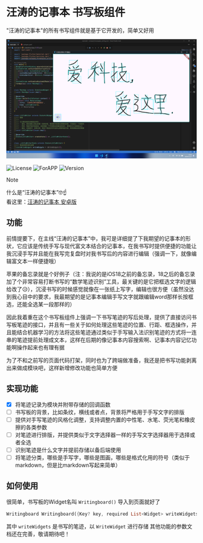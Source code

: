 
# 汪涛的记事本 书写板组件

"汪涛的记事本"的所有书写组件就是基于它开发的，简单又好用

![TopPhoto](./img/image.png)

![License](https://img.shields.io/badge/license-MIT-yellow)
![ForAPP](https://img.shields.io/badge/module-汪涛的记事本-blue)
![Version](https://img.shields.io/badge/version-0.0.1-green)

> [!NOTE]
> 什么是“汪涛的记事本”🤓☝️\
看这里：[汪涛的记事本 安卓版](https://github.com/TaoEngine/notepad_forwangtao_android)

## 功能

前情提要下，在主线“汪涛的记事本”中，我可是详细提了下我期望的记事本的形状，它应该是传统手写与现代富文本结合的记事本，在我书写时提供便捷的功能让我沉浸手写并且能在我写完复盘时对我书写后的内容进行编辑（强调一下，就像编辑富文本一样便捷哦）

苹果的备忘录就是个好例子（注：我说的是iOS18之前的备忘录，18之后的备忘录加了个非常容易打断书写的“数学笔迹识别”工具，最关键的是它把框选文字的逻辑给改了😥），沉浸书写的时候感觉就像在一张纸上写字，编辑也很方便（虽然没达到我心目中的要求，我最期望的是记事本编辑手写文字就跟编辑word那样长按框选，还能全选某一段那样的）

因此我着重在这个书写板组件上强调一下书写笔迹的写后处理，提供了直接访问书写板笔迹的接口，并且有一些关于如何处理这些笔迹的位置、行距、框选操作，并且能结合机器学习的方法将这些笔迹通过类似于手写输入法识别笔迹的方式将一连串的笔迹提前处理成文本，这样在后期的像记事本内容搜索啊、记事本内容记忆功能啊操作起来也有理有据

为了不和之前写的页面代码打架，同时也为了跨端做准备，我还是把书写功能剥离出来做成模块吧，这样新增修改功能也简单方便

## 实现功能

- [x] 将笔迹记录为模块并附带存储的回调函数
- [ ] 书写板的背景，比如条纹，横线或者点，背景将严格用于手写文字的排版
- [ ] 提供对手写笔迹的风格化调整，支持调整内置的中性笔、水笔、荧光笔和橡皮擦的各类参数
- [ ] 对笔迹进行排版，并提供类似于文字选择器一样的手写文字选择器用于选择或者全选
- [ ] 识别笔迹是什么文字并提前存储以备后端使用
- [ ] 将笔迹分类，哪些是手写字，哪些是图画，哪些是格式化用的符号（类似于markdown，但是比markdown写起来简单）

## 如何使用

很简单，书写板的Widget名叫 `Writingboard()` 导入到页面就好了

```dart
Writingboard Writingboard({Key? key, required List<Widget> writeWidgets})
```
其中 `writeWidgets` 是书写的笔迹，以 `WriteWidget` 进行存储
其他功能的参数文档还在完善，敬请期待吧！